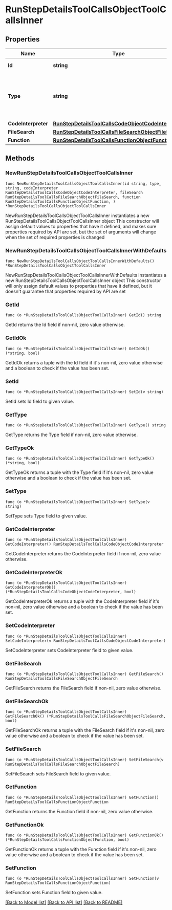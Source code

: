 # RunStepDetailsToolCallsObjectToolCallsInner

## Properties

Name | Type | Description | Notes
------------ | ------------- | ------------- | -------------
**Id** | **string** | The ID of the tool call object. | 
**Type** | **string** | The type of tool call. This is always going to be &#x60;code_interpreter&#x60; for this type of tool call. | 
**CodeInterpreter** | [**RunStepDetailsToolCallsCodeObjectCodeInterpreter**](RunStepDetailsToolCallsCodeObjectCodeInterpreter.md) |  | 
**FileSearch** | [**RunStepDetailsToolCallsFileSearchObjectFileSearch**](RunStepDetailsToolCallsFileSearchObjectFileSearch.md) |  | 
**Function** | [**RunStepDetailsToolCallsFunctionObjectFunction**](RunStepDetailsToolCallsFunctionObjectFunction.md) |  | 

## Methods

### NewRunStepDetailsToolCallsObjectToolCallsInner

`func NewRunStepDetailsToolCallsObjectToolCallsInner(id string, type_ string, codeInterpreter RunStepDetailsToolCallsCodeObjectCodeInterpreter, fileSearch RunStepDetailsToolCallsFileSearchObjectFileSearch, function RunStepDetailsToolCallsFunctionObjectFunction, ) *RunStepDetailsToolCallsObjectToolCallsInner`

NewRunStepDetailsToolCallsObjectToolCallsInner instantiates a new RunStepDetailsToolCallsObjectToolCallsInner object
This constructor will assign default values to properties that have it defined,
and makes sure properties required by API are set, but the set of arguments
will change when the set of required properties is changed

### NewRunStepDetailsToolCallsObjectToolCallsInnerWithDefaults

`func NewRunStepDetailsToolCallsObjectToolCallsInnerWithDefaults() *RunStepDetailsToolCallsObjectToolCallsInner`

NewRunStepDetailsToolCallsObjectToolCallsInnerWithDefaults instantiates a new RunStepDetailsToolCallsObjectToolCallsInner object
This constructor will only assign default values to properties that have it defined,
but it doesn't guarantee that properties required by API are set

### GetId

`func (o *RunStepDetailsToolCallsObjectToolCallsInner) GetId() string`

GetId returns the Id field if non-nil, zero value otherwise.

### GetIdOk

`func (o *RunStepDetailsToolCallsObjectToolCallsInner) GetIdOk() (*string, bool)`

GetIdOk returns a tuple with the Id field if it's non-nil, zero value otherwise
and a boolean to check if the value has been set.

### SetId

`func (o *RunStepDetailsToolCallsObjectToolCallsInner) SetId(v string)`

SetId sets Id field to given value.


### GetType

`func (o *RunStepDetailsToolCallsObjectToolCallsInner) GetType() string`

GetType returns the Type field if non-nil, zero value otherwise.

### GetTypeOk

`func (o *RunStepDetailsToolCallsObjectToolCallsInner) GetTypeOk() (*string, bool)`

GetTypeOk returns a tuple with the Type field if it's non-nil, zero value otherwise
and a boolean to check if the value has been set.

### SetType

`func (o *RunStepDetailsToolCallsObjectToolCallsInner) SetType(v string)`

SetType sets Type field to given value.


### GetCodeInterpreter

`func (o *RunStepDetailsToolCallsObjectToolCallsInner) GetCodeInterpreter() RunStepDetailsToolCallsCodeObjectCodeInterpreter`

GetCodeInterpreter returns the CodeInterpreter field if non-nil, zero value otherwise.

### GetCodeInterpreterOk

`func (o *RunStepDetailsToolCallsObjectToolCallsInner) GetCodeInterpreterOk() (*RunStepDetailsToolCallsCodeObjectCodeInterpreter, bool)`

GetCodeInterpreterOk returns a tuple with the CodeInterpreter field if it's non-nil, zero value otherwise
and a boolean to check if the value has been set.

### SetCodeInterpreter

`func (o *RunStepDetailsToolCallsObjectToolCallsInner) SetCodeInterpreter(v RunStepDetailsToolCallsCodeObjectCodeInterpreter)`

SetCodeInterpreter sets CodeInterpreter field to given value.


### GetFileSearch

`func (o *RunStepDetailsToolCallsObjectToolCallsInner) GetFileSearch() RunStepDetailsToolCallsFileSearchObjectFileSearch`

GetFileSearch returns the FileSearch field if non-nil, zero value otherwise.

### GetFileSearchOk

`func (o *RunStepDetailsToolCallsObjectToolCallsInner) GetFileSearchOk() (*RunStepDetailsToolCallsFileSearchObjectFileSearch, bool)`

GetFileSearchOk returns a tuple with the FileSearch field if it's non-nil, zero value otherwise
and a boolean to check if the value has been set.

### SetFileSearch

`func (o *RunStepDetailsToolCallsObjectToolCallsInner) SetFileSearch(v RunStepDetailsToolCallsFileSearchObjectFileSearch)`

SetFileSearch sets FileSearch field to given value.


### GetFunction

`func (o *RunStepDetailsToolCallsObjectToolCallsInner) GetFunction() RunStepDetailsToolCallsFunctionObjectFunction`

GetFunction returns the Function field if non-nil, zero value otherwise.

### GetFunctionOk

`func (o *RunStepDetailsToolCallsObjectToolCallsInner) GetFunctionOk() (*RunStepDetailsToolCallsFunctionObjectFunction, bool)`

GetFunctionOk returns a tuple with the Function field if it's non-nil, zero value otherwise
and a boolean to check if the value has been set.

### SetFunction

`func (o *RunStepDetailsToolCallsObjectToolCallsInner) SetFunction(v RunStepDetailsToolCallsFunctionObjectFunction)`

SetFunction sets Function field to given value.



[[Back to Model list]](../README.md#documentation-for-models) [[Back to API list]](../README.md#documentation-for-api-endpoints) [[Back to README]](../README.md)


